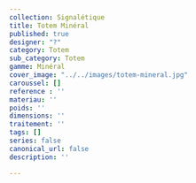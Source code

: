 ```yaml
---
collection: Signalétique
title: Totem Minéral
published: true
designer: "?"
category: Totem
sub_category: Totem
gamme: Minéral
cover_image: "../../images/totem-mineral.jpg"
caroussel: []
reference : ''
materiau: ''
poids: ''
dimensions: ''
traitement: ''
tags: []
series: false
canonical_url: false
description: ''

---
```

